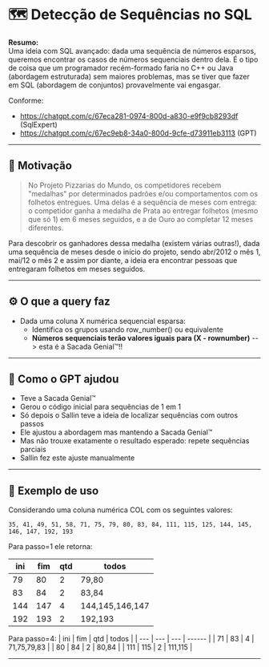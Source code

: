 

# 🗺️ Detecção de Sequências no SQL

**Resumo:**  
Uma ideia com SQL avançado: dada uma sequência de números esparsos, queremos encontrar os casos de números sequenciais dentro dela. É o tipo de coisa que um programador recém-formado faria no C++ ou Java (abordagem estruturada) sem maiores problemas, mas se tiver que fazer em SQL (abordagem de conjuntos) provavelmente vai engasgar.

Conforme:
- https://chatgpt.com/c/67eca281-0974-800d-a830-e9f9cb8293df (SqlExpert)
- https://chatgpt.com/c/67ec9eb8-34a0-800d-9cfe-d73911eb3113 (GPT)

---

## 🧠 Motivação

> No Projeto Pizzarias do Mundo, os competidores recebem "medalhas" por determinados padrões e/ou comportamentos com os folhetos entregues. Uma delas é a sequência de meses com entrega: o competidor ganha a medalha de Prata ao entregar folhetos (mesmo que só 1) em 6 meses seguidos, e a de Ouro ao completar 12 meses diferentes.

Para descobrir os ganhadores dessa medalha (existem várias outras!), dada uma sequência de meses desde o início do projeto, sendo abr/2012 o mês 1, mai/12 o mês 2 e assim por diante, a ideia era encontrar pessoas que entregaram folhetos em meses seguidos.

---

## ⚙️ O que a query faz

- Dada uma coluna X numérica sequencial esparsa:
	- Identifica os grupos usando row_number() ou equivalente
	- **Números sequenciais terão valores iguais para (X - rownumber)** --> esta é a Sacada Genial™!!

---

## 🤖 Como o GPT ajudou

- Teve a Sacada Genial™
- Gerou o código inicial para sequências de 1 em 1
- Só depois o Sallin teve a ideia de localizar sequências com outros passos
- Ele ajustou a abordagem mas mantendo a Sacada Genial™
- Mas não trouxe exatamente o resultado esperado: repete sequências parciais
- Sallin fez este ajuste manualmente


---

## 🧪 Exemplo de uso

Considerando uma coluna numérica COL com os seguintes valores:

```
35, 41, 49, 51, 58, 71, 75, 79, 80, 83, 84, 111, 115, 125, 144, 145, 146, 147, 192, 193
```

Para passo=1 ele retorna:

| ini | fim | qtd | todos |
| --- | --- | --- | ------ |
| 79 | 80 | 2 | 79,80 |
| 83 | 84 | 2 | 83,84 |
| 144 | 147 | 4 | 144,145,146,147 |
| 192 | 193 | 2 | 192,193 |


Para passo=4:
| ini | fim | qtd | todos |
| --- | --- | --- | ------ |
| 71 | 83 | 4 | 71,75,79,83 |
| 80 | 84 | 2 | 80,84 |
| 111 | 115 | 2 | 111,115 |


---
